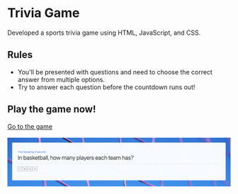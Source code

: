 # Trivia Game
Developed a sports trivia game using HTML, JavaScript, and CSS.

## Rules
- You'll be presented with questions and need to choose the correct answer from multiple options.
- Try to answer each question before the countdown runs out!

## Play the game now!
[Go to the game](https://nnjh12.github.io/TriviaGame/)</br>
</br>
![preview](./assets/preview.png)
